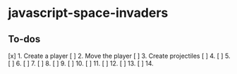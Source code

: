 # javascript-space-invaders


## To-dos
[x] 1. Create a player
[ ] 2. Move the player
[ ] 3. Create projectiles
[ ] 4. 
[ ] 5.
[ ] 6.
[ ] 7.
[ ] 8.
[ ] 9. 
[ ] 10.
[ ] 11.
[ ] 12.
[ ] 13.
[ ] 14.